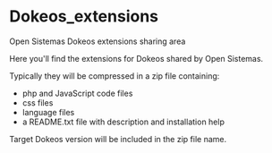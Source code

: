 Dokeos_extensions
=================

Open Sistemas Dokeos extensions sharing area

Here you'll find the extensions for Dokeos shared by Open Sistemas.

Typically they will be compressed in a zip file containing:

  * php and JavaScript code files
  * css files
  * language files
  * a README.txt file with description and installation help

Target Dokeos version will be included in the zip file name.
